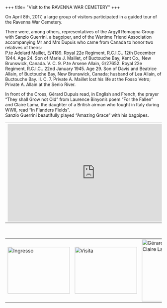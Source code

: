 +++
title= "Visit to the RAVENNA WAR CEMETERY"
+++

On April 8th, 2017, a large group of visitors participated in a guided tour of the Ravenna War Cemetery. <br>

There were, among others, representatives of the Argyll Romagna Group with Sanzio Guerrini, a bagpiper, and of the Wartime Friend Association accompanying Mr and Mrs Dupuis who came from Canada to honor two relatives of theirs: <br>
P.te Adelard Maillet, E/4189. Royal 22e Regiment, R.C.I.C.. 12th December 1944. Age 24. Son of Marie J. Maillet, of Buctouche Bay, Kent Co., New Brunswick, Canada. V. C. 9. P.te Arsene Allain, G/27652. Royal 22e Regiment, R.C.I.C.. 22nd January 1945.
Age 29. Son of Davis and Beatrice Allain, of Buctouche Bay, New Brunswick, Canada; husband of Lea Allain, of Buctouche Bay. II. C. 7.
Private A. Maillet lost his life at the Fosso Vetro; Private A. Allain at the Senio River. <br>

In front of the Cross, Gérard Dupuis read, in English and French, the prayer “They shall Grow not Old” from Laurence Binyon’s poem “For the Fallen” and Claire Lama, the daughter of a British airman who fought in Italy during WWII, read “In Flanders Fields”.
 <br>
Sanzio Guerrini beautifully played “Amazing Grace” with his bagpipes.
<table >
    <tr>
       <td><iframe width="560" height="315" src="https://www.youtube.com/embed/v4B0W_y0pQg" frameborder="0" allowfullscreen></iframe></td>
       <td> Entry march to the Cemetery </A>
</td>
   </tr>
 </table>
<br>
<table >
    <tr>
</td>
<td>
<a href="/images/files/8-4-17_ingresso.jpg" target=_blank><img src="/images/files/8-4-17_ingresso.jpg"  width="200" height="150"title="Ingresso"></a>
</td>
<td>
<a href="/images/files/8-4-17_visita.jpg" target=_blank><img src="/images/files/8-4-17_visita.jpg"  width="200" height="150"title="Visita"></a>
</td>
<td>
<a href="/images/files/8-4-17_discorso.jpg" target=_blank><img src="/images/files/8-4-17_discorso.jpg"  width="150" height="200"title="Gérard Dupuis e Claire Lama"></a>
</td>
<td>
<a href="/images/files/8-4-17_Tonino.jpg" target=_blank><img src="images//files/8-4-17_Tonino.jpg"  width="150" height="200"title=" il signor e la signora Dupuis con Tonino"></a>
</td>

</tr>
</table>  